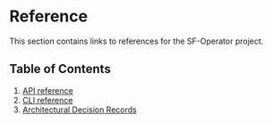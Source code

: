 # Reference

This section contains links to references for the SF-Operator project.

## Table of Contents

1. [API reference](./api/index.md)
1. [CLI reference](./cli/index.md)
1. [Architectural Decision Records](../adr/index.md)